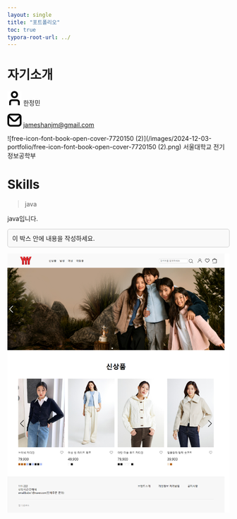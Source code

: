 ```yaml
---
layout: single
title: "포트폴리오"
toc: true
typora-root-url: ../
---
```


# 자기소개



![free-icon-font-user-3917546](/images/2021-12-02-portfolio/free-icon-font-user-3917546.png)  한정민

![free-icon-font-envelope-3916632](/images/2024-12-03-portfolio/free-icon-font-envelope-3916632.png)  jameshanjm@gmail.com

![free-icon-font-book-open-cover-7720150 (2)](/images/2024-12-03-portfolio/free-icon-font-book-open-cover-7720150 (2).png)  서울대학교 전기정보공학부



# Skills
> java

java입니다.

<div style="border: 1px solid #ccc; padding: 10px; border-radius: 5px; background-color: #f9f9f9;">   이 박스 안에 내용을 작성하세요. </div>



[![prpoject](/images/2021-12-02-portfolio/prpoject.png)](https://github.com/Hans975/team_project2)
